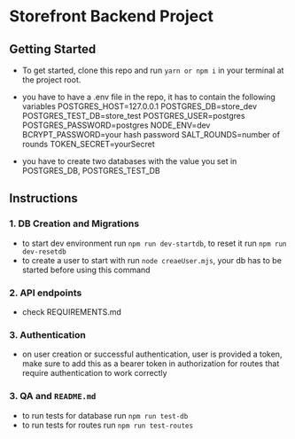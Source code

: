 # Storefront Backend Project

## Getting Started

- To get started, clone this repo and run `yarn or npm i` in your terminal at the project root.

- you have to have a .env file in the repo, it has to contain the following variables
POSTGRES_HOST=127.0.0.1
POSTGRES_DB=store_dev
POSTGRES_TEST_DB=store_test
POSTGRES_USER=postgres
POSTGRES_PASSWORD=postgres
NODE_ENV=dev
BCRYPT_PASSWORD=your hash password
SALT_ROUNDS=number of rounds
TOKEN_SECRET=yourSecret

- you have to create two databases with the value you set in POSTGRES_DB, POSTGRES_TEST_DB


## Instructions


### 1.  DB Creation and Migrations

- to start dev environment run `npm run dev-startdb`, to reset it run `npm run dev-resetdb`
- to create a user to start with run  `node creaeUser.mjs`, your db has to be started before using this command

### 2. API endpoints
- check REQUIREMENTS.md

### 3. Authentication
- on user creation or successful authentication, user is provided a token, make sure to add this as a bearer token in authorization for routes that require authentication to work correctly

### 3. QA and `README.md`

- to run tests for database run `npm run test-db`
- to run tests for routes run `npm run test-routes`
